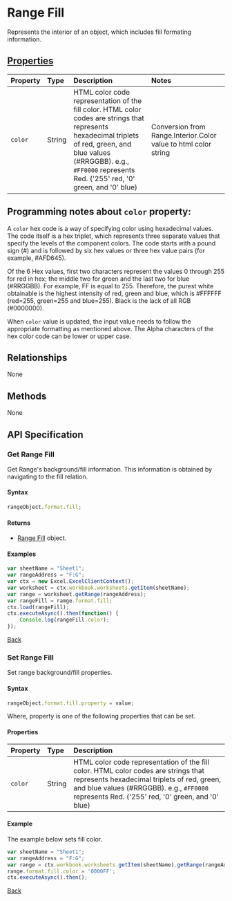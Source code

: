 # Range Fill

Represents the interior of an object, which includes fill formating information. 

## [Properties](#get-range-fill)
| Property         | Type    |Description|Notes |
|:-----------------|:--------|:----------|:-----|
|`color`|String|HTML color code representation of the fill color. HTML color codes are strings that represents hexadecimal triplets of red, green, and blue values (#RRGGBB). e.g., `#FF0000` represents Red. ('255' red, '0' green, and '0' blue) |Conversion from Range.Interior.Color value to html color string|

## Programming notes about `color` property: 

A `color` hex code is a way of specifying color using hexadecimal values. The code itself is a hex triplet, which represents three separate values that specify the levels of the component colors. The code starts with a pound sign (#) and is followed by six hex values or three hex value pairs (for example, #AFD645). 

Of the 6 Hex values, first two characters represent the values 0 through 255 for red in hex; the middle two for green and the last two for blue (#RRGGBB). For example, FF is equal to 255. Therefore, the purest white obtainable is the highest intensity of red, green and blue, which is #FFFFFF (red=255, green=255 and blue=255). Black is the lack of all RGB (#0000000).

When `color` value is updated, the input value needs to follow the appropriate formatting as mentioned above. The Alpha characters of the hex color code can be lower or upper case. 


## Relationships
None

## Methods
None

## API Specification

### Get Range Fill

Get Range's background/fill information. This information is obtained by navigating to the fill relation.

#### Syntax

```js
rangeObject.format.fill;
```

#### Returns

* [Range Fill](rangefill.md) object.

#### Examples

```js
var sheetName = "Sheet1";
var rangeAddress = "F:G";
var ctx = new Excel.ExcelClientContext();
var worksheet = ctx.workbook.worksheets.getItem(sheetName);
var range = worksheet.getRange(rangeAddress);
var rangeFill = ramge.format.fill;
ctx.load(rangeFill);
ctx.executeAsync().then(function() {
	Console.log(rangeFill.color);
});
```
[Back](#properties)

### Set Range Fill 

Set range background/fill properties.

#### Syntax
```js
rangeObject.format.fill.property = value;
```
Where, property is one of the following properties that can be set. 

#### Properties

| Property         | Type    |Description|
|:-----------------|:--------|:----------| 
|`color`|String|HTML color code representation of the fill color. HTML color codes are strings that represents hexadecimal triplets of red, green, and blue values (#RRGGBB). e.g., `#FF0000` represents Red. ('255' red, '0' green, and '0' blue) |

#### Example
The example below sets fill color. 

```js
var sheetName = "Sheet1";
var rangeAddress = "F:G";
var range = ctx.workbook.worksheets.getItem(sheetName).getRange(rangeAddress);
range.format.fill.color = '0000FF';
ctx.executeAsync().then();
```

[Back](#properties)